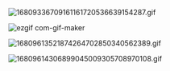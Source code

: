 ![16809336709161161720536639154287.gif](https://user-images.githubusercontent.com/124710521/230706085-67cb6a29-3967-4bb5-8dbf-a83f2bf296db.gif)


![ezgif com-gif-maker](https://user-images.githubusercontent.com/125037138/230391731-fba49857-f54e-4eba-8d23-e771d8528e91.gif)


![16809613521874264702850340562389.gif](https://user-images.githubusercontent.com/124710521/230724399-42073414-67e4-4c6d-a09a-28b51fb20d43.gif)


![16809614306899045009305708970108.gif](https://user-images.githubusercontent.com/124710521/230724456-065e9e0b-13d8-4762-9d5f-cff5167cb9ec.gif)
